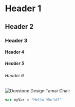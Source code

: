 # Header 1
## Header 2
### Header 3
#### Header 4
##### Header 5
###### Header 6
![Dunstone Design Tamar Chair](https://yaffa-cdn.s3.amazonaws.com/yaffadsp/images/dmImage/StandardImage/tamar-chair-evan-dunstone.jpg)
``` javascript
var myVar = "Hello World!"
```

